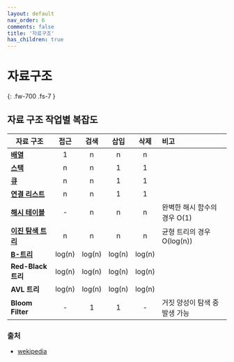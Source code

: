 ```yaml
---
layout: default
nav_order: 6
comments: false 
title: '자료구조'
has_children: true
---
```


# 자료구조
{: .fw-700 .fs-7 }


## 자료 구조 작업별 복잡도

| 자료 구조                 | 접근       | 검색      | 삽입       | 삭제      | 비고       |
| ------------------------ | :-------: | :-------: | :-------: | :-------: | :-------- |
| [**배열**](./array.md)                  | 1         | n         | n         | n         |           |
| [**스택** ](./stack.md)                 | n         | n         | 1         | 1         |           |
| [**큐** ](./queue.md)                   | n         | n         | 1         | 1         |           |
| [**연결 리스트**](./linkedList.md)            | n         | n         | 1         | 1         |           |
| [**해시 테이블** ](./hashTable.md)           | -         | n         | n         | n         | 완벽한 해시 함수의 경우 O(1) |
| [**이진 탐색 트리** ](./binaryTree.md)         | n         | n         | n         | n         | 균형 트리의 경우 O(log(n)) |
| [**B-트리**](./bTree.md)                | log(n)    | log(n)    | log(n)    | log(n)    |           |
| **Red-Black 트리**        | log(n)    | log(n)    | log(n)    | log(n)    |           |
| **AVL 트리**              | log(n)    | log(n)    | log(n)    | log(n)    |           |
| **Bloom Filter**          | -         | 1         | 1         | -         | 거짓 양성이 탐색 중 발생 가능 |

### 출처

- [wekipedia](https://ko.wikipedia.org/wiki/%EC%9E%90%EB%A3%8C_%EA%B5%AC%EC%A1%B0)